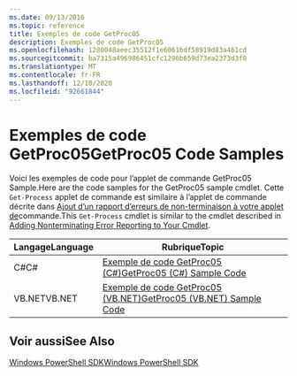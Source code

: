 ```yaml
---
ms.date: 09/13/2016
ms.topic: reference
title: Exemples de code GetProc05
description: Exemples de code GetProc05
ms.openlocfilehash: 1280048aeec35512f1e6061bdf58919d83a461cd
ms.sourcegitcommit: ba7315a496986451cfc1296b659d73ea2373d3f0
ms.translationtype: MT
ms.contentlocale: fr-FR
ms.lasthandoff: 12/10/2020
ms.locfileid: "92661844"
---
```

# <a name="getproc05-code-samples"></a><span data-ttu-id="b71ff-103">Exemples de code GetProc05</span><span class="sxs-lookup"><span data-stu-id="b71ff-103">GetProc05 Code Samples</span></span>

<span data-ttu-id="b71ff-104">Voici les exemples de code pour l’applet de commande GetProc05 Sample.</span><span class="sxs-lookup"><span data-stu-id="b71ff-104">Here are the code samples for the GetProc05 sample cmdlet.</span></span> <span data-ttu-id="b71ff-105">Cette `Get-Process` applet de commande est similaire à l’applet de commande décrite dans [Ajout d’un rapport d’erreurs de non-terminaison à votre applet de](../cmdlet/adding-non-terminating-error-reporting-to-your-cmdlet.md)commande.</span><span class="sxs-lookup"><span data-stu-id="b71ff-105">This `Get-Process` cmdlet is similar to the cmdlet described in [Adding Nonterminating Error Reporting to Your Cmdlet](../cmdlet/adding-non-terminating-error-reporting-to-your-cmdlet.md).</span></span>

|<span data-ttu-id="b71ff-106">Langage</span><span class="sxs-lookup"><span data-stu-id="b71ff-106">Language</span></span>|<span data-ttu-id="b71ff-107">Rubrique</span><span class="sxs-lookup"><span data-stu-id="b71ff-107">Topic</span></span>|
|--------------|-----------|
|<span data-ttu-id="b71ff-108">C#</span><span class="sxs-lookup"><span data-stu-id="b71ff-108">C#</span></span>|[<span data-ttu-id="b71ff-109">Exemple de code GetProc05 (C#)</span><span class="sxs-lookup"><span data-stu-id="b71ff-109">GetProc05 (C#) Sample Code</span></span>](./getproc05-csharp-sample-code.md)|
|<span data-ttu-id="b71ff-110">VB.NET</span><span class="sxs-lookup"><span data-stu-id="b71ff-110">VB.NET</span></span>|[<span data-ttu-id="b71ff-111">Exemple de code GetProc05 (VB.NET)</span><span class="sxs-lookup"><span data-stu-id="b71ff-111">GetProc05 (VB.NET) Sample Code</span></span>](./getproc05-vb-net-sample-code.md)|

## <a name="see-also"></a><span data-ttu-id="b71ff-112">Voir aussi</span><span class="sxs-lookup"><span data-stu-id="b71ff-112">See Also</span></span>

[<span data-ttu-id="b71ff-113">Windows PowerShell SDK</span><span class="sxs-lookup"><span data-stu-id="b71ff-113">Windows PowerShell SDK</span></span>](../windows-powershell-reference.md)
